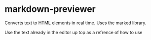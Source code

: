 # markdown-previewer
Converts text to HTML elements in real time. Uses the marked library.

Use the text already in the editor up top as a refrence of how to use
